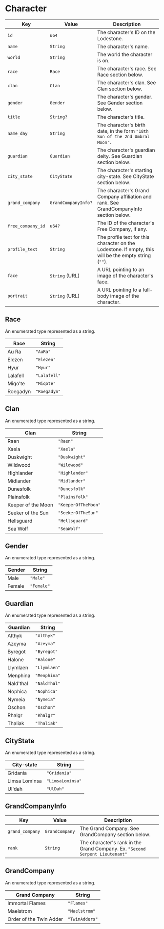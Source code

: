 # Character

|Key|Value|Description|
|---|---|---|
|`id`|`u64`|The character's ID on the Lodestone.|
|`name`|`String`|The character's name.|
|`world`|`String`|The world the character is on.|
|`race`|`Race`|The character's race. See Race section below.|
|`clan`|`Clan`|The character's clan. See Clan section below.|
|`gender`|`Gender`|The character's gender. See Gender section below.|
|`title`|`String?`|The character's title.|
|`name_day`|`String`|The character's birth date, in the form `"18th Sun of the 2nd Umbral Moon"`.|
|`guardian`|`Guardian`|The character's guardian deity. See Guardian section below.|
|`city_state`|`CityState`|The character's starting city-state. See CityState section below.|
|`grand_company`|`GrandCompanyInfo?`|The character's Grand Company affiliation and rank. See GrandCompanyInfo section below.|
|`free_company_id`|`u64?`|The ID of the character's Free Company, if any.|
|`profile_text`|`String`|The profile text for this character on the Lodestone. If empty, this will be the empty string (`""`).|
|`face`|`String` (URL)|A URL pointing to an image of the character's face.|
|`portrait`|`String` (URL)|A URL pointing to a full-body image of the character.|

## Race

An enumerated type represented as a string.

|Race|String|
|---|---|
|Au Ra|`"AuRa"`|
|Elezen|`"Elezen"`|
|Hyur|`"Hyur"`|
|Lalafell|`"Lalafell"`|
|Miqo'te|`"Miqote"`|
|Roegadyn|`"Roegadyn"`|

## Clan

An enumerated type represented as a string.

|Clan|String|
|---|---|
|Raen|`"Raen"`|
|Xaela|`"Xaela"`|
|Duskwight|`"Duskwight"`|
|Wildwood|`"Wildwood"`|
|Highlander|`"Highlander"`|
|Midlander|`"Midlander"`|
|Dunesfolk|`"Dunesfolk"`|
|Plainsfolk|`"Plainsfolk"`|
|Keeper of the Moon|`"KeeperOfTheMoon"`|
|Seeker of the Sun|`"SeekerOfTheSun"`|
|Hellsguard|`"Hellsguard"`|
|Sea Wolf|`"SeaWolf"`|

## Gender

An enumerated type represented as a string.

|Gender|String|
|---|---|
|Male|`"Male"`|
|Female|`"Female"`|

## Guardian

An enumerated type represented as a string.

|Guardian|String|
|---|---|
|Althyk|`"Althyk"`|
|Azeyma|`"Azeyma"`|
|Byregot|`"Byregot"`|
|Halone|`"Halone"`|
|Llymlaen|`"Llymlaen"`|
|Menphina|`"Menphina"`|
|Nald'thal|`"NaldThal"`|
|Nophica|`"Nophica"`|
|Nymeia|`"Nymeia"`|
|Oschon|`"Oschon"`|
|Rhalgr|`"Rhalgr"`|
|Thaliak|`"Thaliak"`|

## CityState

An enumerated type represented as a string.

|City-state|String|
|---|---|
|Gridania|`"Gridania"`|
|Limsa Lominsa|`"LimsaLominsa"`|
|Ul'dah|`"UlDah"`|

## GrandCompanyInfo

|Key|Value|Description|
|---|---|---|
|`grand_company`|`GrandCompany`|The Grand Company. See GrandCompany section below.|
|`rank`|`String`|The character's rank in the Grand Company. Ex. `"Second Serpent Lieutenant"`|

## GrandCompany

An enumerated type represented as a string.

|Grand Company|String|
|---|---|
|Immortal Flames|`"Flames"`|
|Maelstrom|`"Maelstrom"`|
|Order of the Twin Adder|`"TwinAdders"`|
